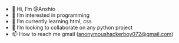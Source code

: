 - 👋 Hi, I’m @Anxhio
- 👀 I’m interested in programming
- 🌱 I’m currently learning html, css
- 💞️ I’m looking to collaborate on any python project
- 📫 How to reach me gmail (anonymoushackerboy072@gmail.com)

<!---
Anxhio/Anxhio is a ✨ special ✨ repository because its `README.md` (this file) appears on your GitHub profile.
You can click the Preview link to take a look at your changes.
--->
